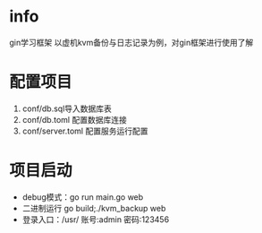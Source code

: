 # info
gin学习框架
以虚机kvm备份与日志记录为例，对gin框架进行使用了解

# 配置项目
<ol>
<li>conf/db.sql导入数据库表</li>
<li>conf/db.toml 配置数据库连接</li>
<li>conf/server.toml 配置服务运行配置</li>
</ol>

# 项目启动
<ul>
<li>debug模式：go run main.go web</li>
<li>二进制运行 go build;./kvm_backup web</li>
<li>登录入口：/usr/ 账号:admin 密码:123456</li>
</ul>